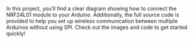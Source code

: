 In this project, you’ll find a clear diagram showing how to connect the NRF24L01 module to your Arduino. Additionally, 
the full source code is provided to help you set up wireless communication between multiple Arduinos without using SPI. 
Check out the images 
and code to get started quickly!
